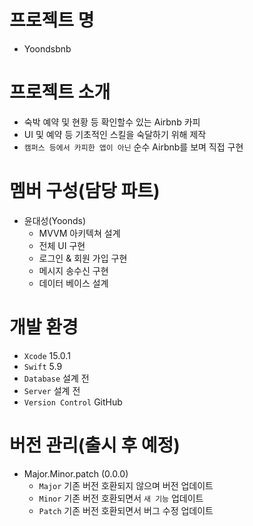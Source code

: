 # 프로젝트 명
- Yoondsbnb

# 프로젝트 소개
- 숙박 예약 및 현황 등 확인할수 있는 Airbnb 카피
- UI 및 예약 등 기초적인 스킬을 숙달하기 위해 제작
- `캠퍼스 등에서 카피한 앱이 아닌` 순수 Airbnb를 보며 직접 구현

# 멤버 구성(담당 파트)
- 윤대성(Yoonds)
  - MVVM 아키텍쳐 설계
  - 전체 UI 구현
  - 로그인 & 회원 가입 구현
  - 메시지 송수신 구현
  - 데이터 베이스 설계

# 개발 환경
- `Xcode` 15.0.1
- `Swift` 5.9
- `Database` 설계 전
- `Server` 설계 전
- `Version Control` GitHub

# 버전 관리(출시 후 예정)
- Major.Minor.patch (0.0.0)
  - `Major` 기존 버전 호환되지 않으며 버전 업데이트
  - `Minor` 기존 버전 호환되면서 `새 기능` 업데이트
  - `Patch` 기존 버전 호환되면서 버그 수정 업데이트
